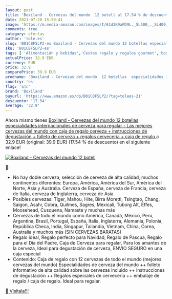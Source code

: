 ```yaml
---
layout: post
title: 'Boxiland - Cervezas del mundo  12 botell al 17.54 % de descuento'
date: 2021-07-20 15:50:41
image: 'https://m.media-amazon.com/images/I/61d3K9aPD9L._SL500_._SL400_.jpg'
comments: true
category: ofertas
author: 'tole.es'
slug: 'B01CBFSLP2-es Boxiland - Cervezas del mundo 12 botellas especialidades...'
sku: 'B01CBFSLP2-es'
tags: [ 'Alimentación y bebidas','Cestas regalo y regalos gourmet','boxiland','cerveza', ]
actualPrice: 32.9 EUR
currency: EUR
price: 32.9
comparePrice: 39.9 EUR
prodname: 'Boxiland - Cervezas del mundo  12 botellas  especialidades internacionales de cerveza para regalar - Las mejores cervezas del mundo con caja de regalo  cerveza + instrucciones de degustación + folleto de cerveza + regalos cervecería + caja de regalo '
country: 'es'
flag: '🇪🇸'
brand: 'Boxiland'
buyurl: 'https://www.amazon.es/dp/B01CBFSLP2/?tag=tolees-21'
descuento: '17.54'
average: '32.9'
---
```


Ahora mismo tienes [Boxiland - Cervezas del mundo  12 botellas  especialidades internacionales de cerveza para regalar - Las mejores cervezas del mundo con caja de regalo  cerveza + instrucciones de degustación + folleto de cerveza + regalos cervecería + caja de regalo ](https://www.amazon.es/dp/B01CBFSLP2/?tag=tolees-21) a 32.9 EUR (original: 39.9 EUR) (17.54 %  de descuento) en el siguiente enlace!

[![Boxiland - Cervezas del mundo  12 botell](https://m.media-amazon.com/images/I/61d3K9aPD9L._SL500_._SL400_.jpg)](https://www.amazon.es/dp/B01CBFSLP2/?tag=tolees-21)

🔎:

- No hay doble cerveza, selección de cerveza de alta calidad, muchos continentes diferentes: Europa, América, América del Sur, América del Norte, Asia y Australia. Cerveza de España, cerveza de Francia, cerveza de Italia, cerveza de Inglaterra, cerveza de Asia
- Posibles cervezas: Tiger, Mahou, Hite, Birra Moretti, Tsingtao, Chang, Saigon, Asahi, Cobra, Quilmes, Sagres, Mexicali, Tuborg Alt, Effes, Moosehead, Cusquena, Namaste y muchas más
- Cervezas de todo el mundo como América, Canadá, México, Perú, Argentina, Brasil, Portugal, España, Italia, Inglaterra, Alemania, Polonia, República Checa, India, Singapur, Tailandia, Vietnam, China, Corea, Australia y muchos más (SIN CERVEZAS BARATAS)
- Regalo ideal, Regalo perfecto para Navidad, Regalo de Pascua, Regalo para el Día del Padre, Caja de Cerveza para regalar, Para los amantes de la cerveza, Ideal para degustación de cerveza, ENVIO SEGURO en una caja especial
- Contenido: Caja de regalo con 12 cervezas de todo el mundo (mejores cervezas del mundo) Especialidades de cerveza del mundo ++ folleto informativo de alta calidad sobre las cervezas incluido ++ Instrucciones de degustación ++ Regalos especiales de cervecería ++ embalaje de regalo / caja de regalo. Ideal para regalar.

[🛒 Visítala!!!](https://www.amazon.es/dp/B01CBFSLP2/?tag=tolees-21)

